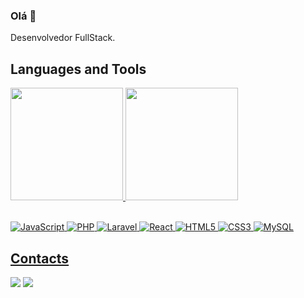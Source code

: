 ### Olá 👋

Desenvolvedor FullStack.

<!--
Lover of Technology and Coding.
-->
<!--
**luisphillipe/luisphillipe** is a ✨ _special_ ✨ repository because its `README.md` (this file) appears on your GitHub profile.

Here are some ideas to get you started:

- 🔭 I’m currently working on ...
- 🌱 I’m currently learning ...
- 👯 I’m looking to collaborate on ...
- 🤔 I’m looking for help with ...
- 💬 Ask me about ...
- 📫 How to reach me: ...
- 😄 Pronouns: ...
- ⚡ Fun fact: ...
-->

## Languages and Tools


<div>
<a href="https://github.com/luisphillipe">
<img height="180em" src="https://github-readme-stats.vercel.app/api/top-langs/?username=luisphillipe&layout=compact&langs_count=7&theme=dracula"/>
<img height="180em" src="https://github-readme-stats.vercel.app/api?username=luisphillipe&show_icons=true&theme=dracula&include_all_commits=true&count_private=true"/>
</div>

<br>

![JavaScript](https://img.shields.io/badge/javascript-%23323330.svg?style=for-the-badge&logo=javascript&logoColor=%23F7DF1E) ![PHP](https://img.shields.io/badge/php-%23777BB4.svg?style=for-the-badge&logo=php&logoColor=white) ![Laravel](https://img.shields.io/badge/laravel-%23FF2D20.svg?style=for-the-badge&logo=laravel&logoColor=white) ![React](https://img.shields.io/badge/react-%2320232a.svg?style=for-the-badge&logo=react&logoColor=%2361DAFB) ![HTML5](https://img.shields.io/badge/html5-%23E34F26.svg?style=for-the-badge&logo=html5&logoColor=white) ![CSS3](https://img.shields.io/badge/css3-%231572B6.svg?style=for-the-badge&logo=css3&logoColor=white) ![MySQL](https://img.shields.io/badge/mysql-%2300f.svg?style=for-the-badge&logo=mysql&logoColor=white)


<!--
<div style="display: inline_block"><br>
  <img align="center" height="40" width="40" src="https://raw.githubusercontent.com/devicons/devicon/master/icons/javascript/javascript-plain.svg">
  <img align="center" height="40" width="40" src="https://cdn.jsdelivr.net/gh/devicons/devicon/icons/typescript/typescript-original.svg" />
  <img align="center" height="40" width="40" src="https://cdn.jsdelivr.net/gh/devicons/devicon/icons/php/php-original.svg" />       
</div>
-->


## Contacts

<div>
  <a href = "mailto:luisphillipe87@gmail.com"><img src="https://img.shields.io/badge/Gmail-D14836?style=for-the-badge&logo=gmail&logoColor=white" target="_blank"></a>
  <a href="https://www.linkedin.com/in/luis-phillipe" target="_blank"><img src="https://img.shields.io/badge/-LinkedIn-%230077B5?style=for-the-badge&logo=linkedin&logoColor=white" target="_blank"></a> 
  
</div>








